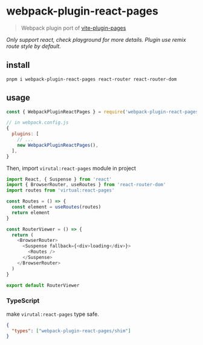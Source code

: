# webpack-plugin-react-pages
> Webpack plugin port of [vite-plugin-pages](https://github.com/hannoeru/vite-plugin-pages)

*Only support react, check playground for more details. Plugin use remix route style by default.*

## install

```console
pnpm i webpack-plugin-react-pages react-router react-router-dom
```

## usage

```js
const { WebpackPluginReactPages } = require('webpack-plugin-react-pages')

// in webpack.config.js
{
  plugins: [
    // ...
    new WebpackPluginReactPages(),
  ],
}
```

Then, import `virutal:react-pages` module in project

```ts
import React, { Suspense } from 'react'
import { BrowserRouter, useRoutes } from 'react-router-dom'
import routes from 'virtual:react-pages'

const Routes = () => {
  const element = useRoutes(routes)
  return element
}

const RouterViewer = () => {
  return (
    <BrowserRouter>
      <Suspense fallback={<div>loading</div>}>
        <Routes />
      </Suspense>
    </BrowserRouter>
  )
}

export default RouterViewer
```

### TypeScript

make `virutal:react-pages` type safe.

```json
{
  "types": ["webpack-plugin-react-pages/shim"]
}
```

